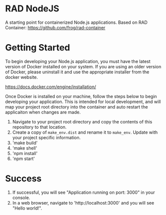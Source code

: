 # RAD NodeJS

A starting point for containerized Node.js applications.  Based on RAD Container:  https://github.com/frog/rad-container

# Getting Started
To begin developing your Node.js application, you must have the latest version of Docker installed on your system.  If you are using an older version of Docker, please uninstall it and use the appropriate installer from the docker website.

https://docs.docker.com/engine/installation/

Once Docker is installed on your machine, follow the steps below to begin developing your application.  This is intended for local development, and will map your project root directory into the container and auto restart the applicaiton when changes are made.

1.  Navigate to your project root directory and copy the contents of this repository to that location.
2.  Create a copy of `make_env.dist` and rename it to `make_env`.  Update with your project specific information.
3.  'make build'
4.  'make shell'
5.  'npm install'
6.  'npm start'

# Success
1.  If successful, you will see "Application running on port: 3000" in your console.
2.  In a web browser, navigate to 'http://localhost:3000' and you will see "Hello world!".